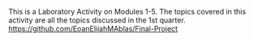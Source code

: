 This is a Laboratory Activity on Modules 1-5.
The topics covered in this activity are all the topics discussed in the 1st quarter.
https://github.com/EoanElijahMAblas/Final-Project
